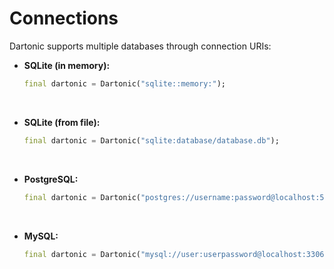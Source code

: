 # Connections

Dartonic supports multiple databases through connection URIs:

- **SQLite (in memory):**

  ```dart
  final dartonic = Dartonic("sqlite::memory:");
  ```

<br/>

- **SQLite (from file):**

  ```dart
  final dartonic = Dartonic("sqlite:database/database.db");
  ```

<br/>

- **PostgreSQL:**

  ```dart
  final dartonic = Dartonic("postgres://username:password@localhost:5432/database");
  ```

<br/>

- **MySQL:**

  ```dart
  final dartonic = Dartonic("mysql://user:userpassword@localhost:3306/mydb");
  ```

<br/>
